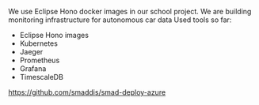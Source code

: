 We use Eclipse Hono docker images in our school project.
We are building monitoring infrastructure for autonomous car data 
Used tools so far:
* Eclipse Hono images
* Kubernetes
* Jaeger
* Prometheus
* Grafana
* TimescaleDB


https://github.com/smaddis/smad-deploy-azure
